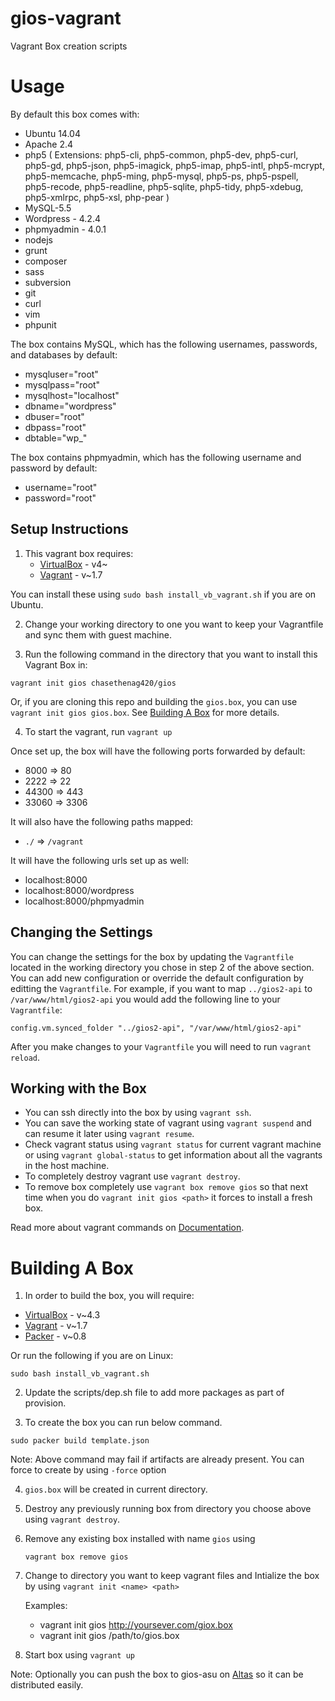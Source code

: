 # gios-vagrant
Vagrant Box creation scripts

# Usage

By default this box comes with:

* Ubuntu 14.04
* Apache 2.4
* php5 ( Extensions: php5-cli, php5-common, php5-dev, php5-curl, php5-gd, php5-json, php5-imagick, php5-imap, php5-intl, php5-mcrypt, php5-memcache, php5-ming, php5-mysql, php5-ps, php5-pspell, php5-recode, php5-readline, php5-sqlite, php5-tidy, php5-xdebug, php5-xmlrpc, php5-xsl, php-pear )
* MySQL-5.5
* Wordpress - 4.2.4
* phpmyadmin - 4.0.1
* nodejs
* grunt
* composer
* sass
* subversion
* git
* curl
* vim
* phpunit

The box contains MySQL, which has the following usernames, passwords, and databases by default:

* mysqluser="root"
* mysqlpass="root"
* mysqlhost="localhost"
* dbname="wordpress"
* dbuser="root"
* dbpass="root"
* dbtable="wp_"

The box contains phpmyadmin, which has the following username and password by default:
   * username="root"
   * password="root"

## Setup Instructions

1. This vagrant box requires:
    * [VirtualBox](https://www.virtualbox.org/wiki/Downloads) - v4~
    * [Vagrant](http://www.vagrantup.com/downloads.html) - v~1.7

  You can install these using `sudo bash install_vb_vagrant.sh` if you are on Ubuntu.

2. Change your working directory to one you want to keep your Vagrantfile and sync them with guest machine.

3. Run the following command in the directory that you want to install this Vagrant Box in:

  `vagrant init gios chasethenag420/gios`

  Or, if you are cloning this repo and building the `gios.box`, you can use `vagrant init gios gios.box`. See [Building A Box](#building-a-box) for more details.

4. To start the vagrant, run `vagrant up`

Once set up, the box will have the following ports forwarded by default:

* 8000 => 80
* 2222 => 22
* 44300 => 443
* 33060 => 3306

It will also have the following paths mapped:

* `./` => `/vagrant`

It will have the following urls set up as well:

* localhost:8000
* localhost:8000/wordpress
* localhost:8000/phpmyadmin

## Changing the Settings

You can change the settings for the box by updating the `Vagrantfile` located in the working directory you chose in step 2 of the above section. You can add new configuration or override the default configuration by editting the `Vagrantfile`. For example, if you want to map `../gios2-api` to `/var/www/html/gios2-api` you would add the following line to your `Vagrantfile`:

`config.vm.synced_folder "../gios2-api", "/var/www/html/gios2-api"`

After you make changes to your `Vagrantfile` you will need to run `vagrant reload`.

## Working with the Box

* You can ssh directly into the box by using `vagrant ssh`.
* You can save the working state of vagrant using `vagrant suspend`
and can resume it later using `vagrant resume`.
* Check vagrant status using `vagrant status` for current vagrant machine or using `vagrant global-status` to get information about all the vagrants in the host machine.
* To completely destroy vagrant use `vagrant destroy`.
* To remove box completely use `vagrant box remove gios` so that next time when you do `vagrant init gios <path>` it forces to install a fresh box.

Read more about vagrant commands on [Documentation](http://docs.vagrantup.com/v2/).


# Building A Box

1. In order to build the box, you will require:
  - [VirtualBox](https://www.virtualbox.org/wiki/Downloads) - v~4.3
  - [Vagrant](http://www.vagrantup.com/downloads.html) - v~1.7
  - [Packer](https://www.packer.io/) - v~0.8

  Or run the following if you are on Linux:

  `sudo bash install_vb_vagrant.sh`


2. Update the scripts/dep.sh file to add more packages as part of provision.

3. To create the box you can run below command.

  `sudo packer build template.json`

  Note: Above command may fail if artifacts are already present. You can force to create by using `-force` option

4. `gios.box` will be created in current directory.

5. Destroy any previously running box from directory you choose above using `vagrant destroy`.

6. Remove any existing box installed with name `gios` using

    `vagrant box remove gios`

7. Change to directory you want to keep vagrant files and Intialize the box by using `vagrant init <name> <path>`
   
   Examples:
     * vagrant init gios http://yoursever.com/giox.box
     * vagrant init gios /path/to/gios.box
   
8. Start box using `vagrant up`

Note: Optionally you can push the box to gios-asu on [Altas](https://atlas.hashicorp.com) so it can be distributed easily.
